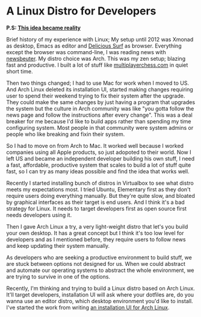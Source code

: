 # A Linux Distro for Developers

**P.S: [This idea became reality](http://kodfabrik.com/happy-hacking-linux)**

Brief history of my experience with Linux; My setup until 2012 was Xmonad as desktop, Emacs as editor and [Delicious Surf](http://github.com/azer/delicious-surf) as browser. Everything except the browser was command-line, I was reading news with [newsbeuter](http://newsbeuter). My distro choice was Arch. This was my zen setup; blazing fast and productive. I built a lot of stuff like [multiplayerchess.com](http://multiplayerchess.com) in quiet short time.

Then two things changed; I had to use Mac for work when I moved to US. And Arch Linux deleted its installation UI, started making changes requiring user to spend their weekend trying to fix their system after the upgrade. They could make the same changes by just having a program that upgrades the system but the culture in Arch community was like "you gotta follow the news page and follow the instructions after every change". This was a deal breaker for me because I'd like to build apps rather than spending my time configuring system. Most people in that community were system admins or people who like breaking and fixin their system. 

So I had to move on from Arch to Mac. It worked well because I worked companies using all Apple products, so just adopoted to their world. Now I left US and became an independent developer building his own stuff, I need a fast, affordable, productive system that scales to build a lot of stuff quite fast, so I can try as many ideas possible and find the idea that works well.

Recently I started installing bunch of distros in Virtualbox to see what distro meets my expectations most. I tried Ubuntu, Elementary first as they don't require users doing everything manually. But they're quite slow, and bloated by graphical interfaces as their target is end users. And I think it's a bad strategy for Linux. It needs to target developers first as open source first needs developers using it.

Then I gave Arch Linux a try, a very light-weight distro that let's you build your own desktop. It has a great concept but I think it's too low level for developers and as I mentioned before, they require users to follow news and keep updating their system manually.

As developers who are seeking a productive environment to build stuff, we are stuck between options not designed for us. When we could abstract and automate our operating systems to abstract the whole environment, we are trying to survive in one of the options. 

Recently, I'm thinking and trying to build a Linux distro based on Arch Linux. It'll target developers, installation UI will ask where your dotfiles are, do you wanna use an editor distro, which desktop environment you'd like to install. I've started the work from writing [an installation UI for Arch Linux](http://github.com/happy-hacking-linux/installer).

